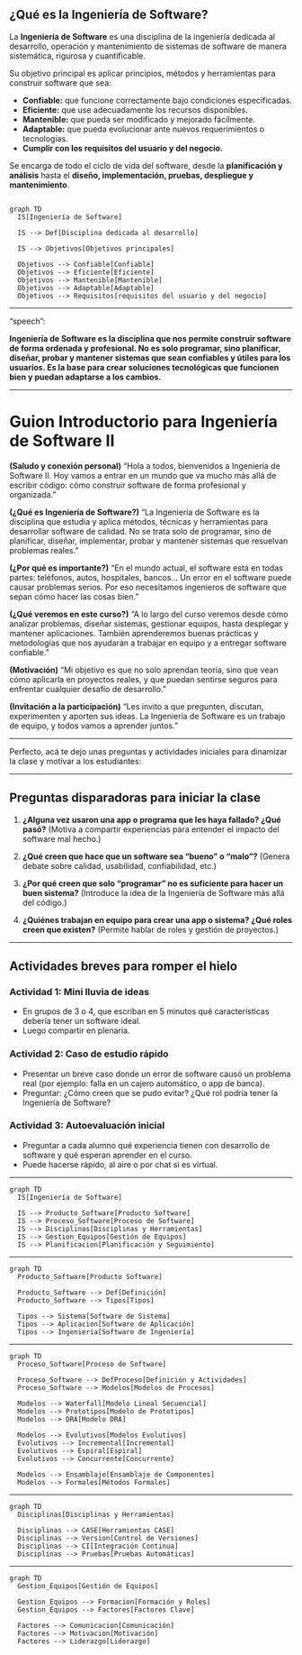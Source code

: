 ## ¿Qué es la Ingeniería de Software?

La **Ingeniería de Software** es una disciplina de la ingeniería dedicada al desarrollo, operación y mantenimiento de sistemas de software de manera sistemática, rigurosa y cuantificable.

Su objetivo principal es aplicar principios, métodos y herramientas para construir software que sea:

* **Confiable:** que funcione correctamente bajo condiciones especificadas.
* **Eficiente:** que use adecuadamente los recursos disponibles.
* **Mantenible:** que pueda ser modificado y mejorado fácilmente.
* **Adaptable:** que pueda evolucionar ante nuevos requerimientos o tecnologías.
* **Cumplir con los requisitos del usuario y del negocio.**

Se encarga de todo el ciclo de vida del software, desde la **planificación y análisis** hasta el **diseño, implementación, pruebas, despliegue y mantenimiento**.

```mermaid

graph TD
  IS[Ingeniería de Software]
  
  IS --> Def[Disciplina dedicada al desarrollo]

  IS --> Objetivos[Objetivos principales]

  Objetivos --> Confiable[Confiable]
  Objetivos --> Eficiente[Eficiente]
  Objetivos --> Mantenible[Mantenible]
  Objetivos --> Adaptable[Adaptable]
  Objetivos --> Requisitos[requisitos del usuario y del negocio]

```

---

“speech”:

**Ingeniería de Software es la disciplina que nos permite construir software de forma ordenada y profesional. No es solo programar, sino planificar, diseñar, probar y mantener sistemas que sean confiables y útiles para los usuarios. Es la base para crear soluciones tecnológicas que funcionen bien y puedan adaptarse a los cambios.**

---

# Guion Introductorio para Ingeniería de Software II

**(Saludo y conexión personal)**
“Hola a todos, bienvenidos a Ingeniería de Software II. Hoy vamos a entrar en un mundo que va mucho más allá de escribir código: cómo construir software de forma profesional y organizada.”

**(¿Qué es Ingeniería de Software?)**
“La Ingeniería de Software es la disciplina que estudia y aplica métodos, técnicas y herramientas para desarrollar software de calidad. No se trata solo de programar, sino de planificar, diseñar, implementar, probar y mantener sistemas que resuelvan problemas reales.”

**(¿Por qué es importante?)**
“En el mundo actual, el software está en todas partes: teléfonos, autos, hospitales, bancos... Un error en el software puede causar problemas serios. Por eso necesitamos ingenieros de software que sepan cómo hacer las cosas bien.”

**(¿Qué veremos en este curso?)**
“A lo largo del curso veremos desde cómo analizar problemas, diseñar sistemas, gestionar equipos, hasta desplegar y mantener aplicaciones. También aprenderemos buenas prácticas y metodologías que nos ayudarán a trabajar en equipo y a entregar software confiable.”

**(Motivación)**
“Mi objetivo es que no solo aprendan teoría, sino que vean cómo aplicarla en proyectos reales, y que puedan sentirse seguros para enfrentar cualquier desafío de desarrollo.”

**(Invitación a la participación)**
“Les invito a que pregunten, discutan, experimenten y aporten sus ideas. La Ingeniería de Software es un trabajo de equipo, y todos vamos a aprender juntos.”

---

Perfecto, acá te dejo unas preguntas y actividades iniciales para dinamizar la clase y motivar a los estudiantes:

---

## Preguntas disparadoras para iniciar la clase

1. **¿Alguna vez usaron una app o programa que les haya fallado? ¿Qué pasó?**
   (Motiva a compartir experiencias para entender el impacto del software mal hecho.)

2. **¿Qué creen que hace que un software sea “bueno” o “malo”?**
   (Genera debate sobre calidad, usabilidad, confiabilidad, etc.)

3. **¿Por qué creen que solo “programar” no es suficiente para hacer un buen sistema?**
   (Introduce la idea de la Ingeniería de Software más allá del código.)

4. **¿Quiénes trabajan en equipo para crear una app o sistema? ¿Qué roles creen que existen?**
   (Permite hablar de roles y gestión de proyectos.)

---

## Actividades breves para romper el hielo

### Actividad 1: Mini lluvia de ideas

* En grupos de 3 o 4, que escriban en 5 minutos qué características debería tener un software ideal.
* Luego compartir en plenaria.

### Actividad 2: Caso de estudio rápido

* Presentar un breve caso donde un error de software causó un problema real (por ejemplo: falla en un cajero automático, o app de banca).
* Preguntar: ¿Cómo creen que se pudo evitar? ¿Qué rol podría tener la Ingeniería de Software?

### Actividad 3: Autoevaluación inicial

* Preguntar a cada alumno qué experiencia tienen con desarrollo de software y qué esperan aprender en el curso.
* Puede hacerse rápido, al aire o por chat si es virtual.

---

```mermaid
graph TD
  IS[Ingeniería de Software]

  IS --> Producto_Software[Producto Software]
  IS --> Proceso_Software[Proceso de Software]
  IS --> Disciplinas[Disciplinas y Herramientas]
  IS --> Gestion_Equipos[Gestión de Equipos]
  IS --> Planificacion[Planificación y Seguimiento]

```
---
```mermaid
graph TD
  Producto_Software[Producto Software]

  Producto_Software --> Def[Definición]
  Producto_Software --> Tipos[Tipos]
  
  Tipos --> Sistema[Software de Sistema]
  Tipos --> Aplicacion[Software de Aplicación]
  Tipos --> Ingenieria[Software de Ingeniería]

```
---

```mermaid
graph TD
  Proceso_Software[Proceso de Software]

  Proceso_Software --> DefProceso[Definición y Actividades]
  Proceso_Software --> Modelos[Modelos de Procesos]

  Modelos --> Waterfall[Modelo Lineal Secuencial]
  Modelos --> Prototipos[Modelo de Prototipos]
  Modelos --> DRA[Modelo DRA]

  Modelos --> Evolutivos[Modelos Evolutivos]
  Evolutivos --> Incremental[Incremental]
  Evolutivos --> Espiral[Espiral]
  Evolutivos --> Concurrente[Concurrente]

  Modelos --> Ensamblaje[Ensamblaje de Componentes]
  Modelos --> Formales[Métodos Formales]

```
---

```mermaid
graph TD
  Disciplinas[Disciplinas y Herramientas]

  Disciplinas --> CASE[Herramientas CASE]
  Disciplinas --> Version[Control de Versiones]
  Disciplinas --> CI[Integración Continua]
  Disciplinas --> Pruebas[Pruebas Automáticas]

```

---

```mermaid
graph TD
  Gestion_Equipos[Gestión de Equipos]

  Gestion_Equipos --> Formacion[Formación y Roles]
  Gestion_Equipos --> Factores[Factores Clave]

  Factores --> Comunicacion[Comunicación]
  Factores --> Motivacion[Motivación]
  Factores --> Liderazgo[Liderazgo]

```



<!--stackedit_data:
eyJoaXN0b3J5IjpbMTc2NzkxNDIxNiwzMDY2MzE2NjQsLTE5Nz
g0MjczMjIsLTE0NDg3NDU2OTMsNTQ2MDE3MDcyXX0=
-->